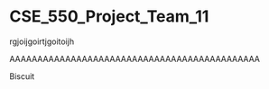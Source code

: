 # CSE_550_Project_Team_11

rgjoijgoirtjgoitoijh

AAAAAAAAAAAAAAAAAAAAAAAAAAAAAAAAAAAAAAAAAAAAA


Biscuit
